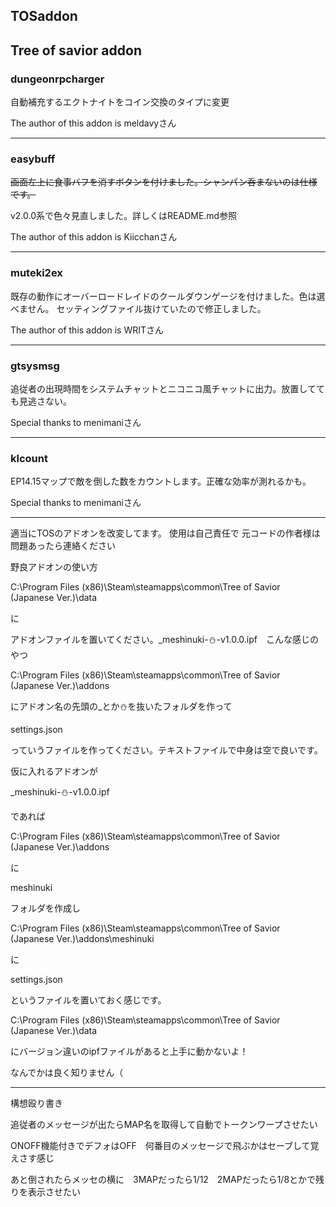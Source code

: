 ## TOSaddon
## Tree of savior addon

### dungeonrpcharger

自動補充するエクトナイトをコイン交換のタイプに変更

The author of this addon is meldavyさん

----

### easybuff

~~画面左上に食事バフを消すボタンを付けました。シャンパン呑まないのは仕様です。~~

v2.0.0系で色々見直しました。詳しくはREADME.md参照

The author of this addon is Kiicchanさん

----

### muteki2ex

既存の動作にオーバーロードレイドのクールダウンゲージを付けました。色は選べません。
セッティングファイル抜けていたので修正しました。

The author of this addon is WRITさん

----

### gtsysmsg

追従者の出現時間をシステムチャットとニコニコ風チャットに出力。放置してても見逃さない。

Special thanks to menimaniさん

----

### klcount

EP14.15マップで敵を倒した数をカウントします。正確な効率が測れるかも。

Special thanks to menimaniさん

----

適当にTOSのアドオンを改変してます。
使用は自己責任で
元コードの作者様は問題あったら連絡ください

野良アドオンの使い方

C:\Program Files (x86)\Steam\steamapps\common\Tree of Savior (Japanese Ver.)\data

に

アドオンファイルを置いてください。_meshinuki-⛄-v1.0.0.ipf　こんな感じのやつ

C:\Program Files (x86)\Steam\steamapps\common\Tree of Savior (Japanese Ver.)\addons

にアドオン名の先頭の_とか⛄を抜いたフォルダを作って

settings.json

っていうファイルを作ってください。テキストファイルで中身は空で良いです。

仮に入れるアドオンが

_meshinuki-⛄-v1.0.0.ipf

であれば

C:\Program Files (x86)\Steam\steamapps\common\Tree of Savior (Japanese Ver.)\addons

に

meshinuki

フォルダを作成し

C:\Program Files (x86)\Steam\steamapps\common\Tree of Savior (Japanese Ver.)\addons\meshinuki

に

settings.json

というファイルを置いておく感じです。

C:\Program Files (x86)\Steam\steamapps\common\Tree of Savior (Japanese Ver.)\data

にバージョン違いのipfファイルがあると上手に動かないよ！

なんでかは良く知りません（

----

構想殴り書き

追従者のメッセージが出たらMAP名を取得して自動でトークンワープさせたい

ONOFF機能付きでデフォはOFF　何番目のメッセージで飛ぶかはセーブして覚えさす感じ

あと倒されたらメッセの横に　3MAPだったら1/12　2MAPだったら1/8とかで残りを表示させたい


